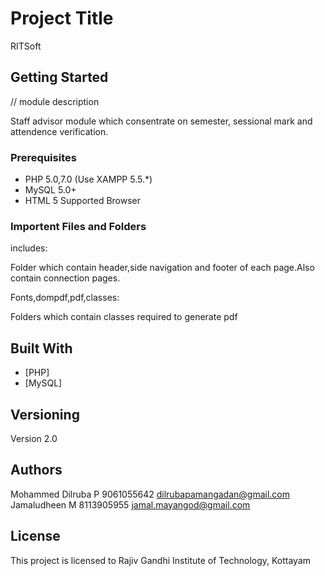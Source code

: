 # Project Title

RITSoft

## Getting Started

// module description

Staff advisor module which consentrate on semester, sessional mark and attendence verification.

### Prerequisites

* PHP 5.0,7.0 (Use XAMPP 5.5.*)
* MySQL 5.0+
* HTML 5 Supported Browser

### Importent Files and Folders


includes:

Folder which contain header,side navigation and footer of each page.Also contain connection pages.

Fonts,dompdf,pdf,classes:

Folders which contain classes required to generate pdf


## Built With

* [PHP] 
* [MySQL]


## Versioning

Version 2.0 

## Authors



Mohammed Dilruba P 			9061055642		dilrubapamangadan@gmail.com
Jamaludheen M 				8113905955		jamal.mayangod@gmail.com

## License

This project is licensed to Rajiv Gandhi Institute of Technology, Kottayam





